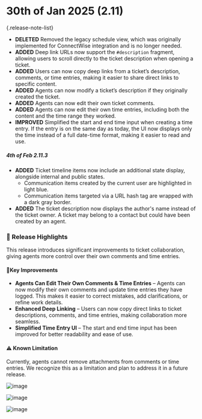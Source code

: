 # 30th of Jan 2025 (2.11)
{.release-note-list}
- **DELETED** Removed the legacy schedule view, which was originally implemented for ConnectWise integration and is no longer needed.  
- **ADDED** Deep link URLs now support the `#description` fragment, allowing users to scroll directly to the ticket description when opening a ticket.  
- **ADDED** Users can now copy deep links from a ticket’s description, comments, or time entries, making it easier to share direct links to specific content.  
- **ADDED** Agents can now modify a ticket’s description if they originally created the ticket.  
- **ADDED** Agents can now edit their own ticket comments.  
- **ADDED** Agents can now edit their own time entries, including both the content and the time range they worked.  
- **IMPROVED** Simplified the start and end time input when creating a time entry. If the entry is on the same day as today, the UI now displays only the time instead of a full date-time format, making it easier to read and use.

##### 4th of Feb 2.11.3
- **ADDED** Ticket timeline items now include an additional state display, alongside internal and public states.  
  - Communication items created by the current user are highlighted in light blue.
  - Communication items targeted via a URL hash tag are wrapped with a dark gray border.
- **ADDED** The ticket description now displays the author's name instead of the ticket owner. A ticket may belong to a contact but could have been created by an agent.

### 🚀 Release Highlights

This release introduces significant improvements to ticket collaboration, giving agents more control over their own comments and time entries.

#### 🔹Key Improvements
- **Agents Can Edit Their Own Comments & Time Entries** – Agents can now modify their own comments and update time entries they have logged. This makes it easier to correct mistakes, add clarifications, or refine work details.
- **Enhanced Deep Linking** – Users can now copy direct links to ticket descriptions, comments, and time entries, making collaboration more seamless.
- **Simplified Time Entry UI** – The start and end time input has been improved for better readability and ease of use.

#### ⚠️ Known Limitation

Currently, agents cannot remove attachments from comments or time entries. We recognize this as a limitation and plan to address it in a future release.

![image](https://github.com/user-attachments/assets/49b11a21-9f20-4cea-b213-acef240a4939)

![image](https://github.com/user-attachments/assets/2072e7ef-76dc-4d90-8165-5018e2e1b0fc)

![image](https://github.com/user-attachments/assets/0cca7a5c-7663-424b-bc63-c52d8bd66f56)
